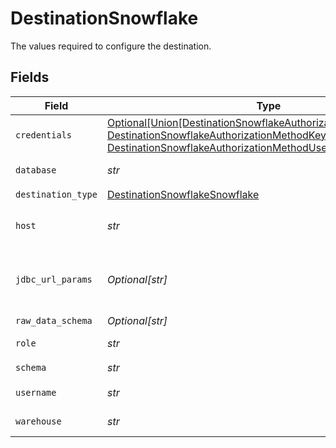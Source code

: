 # DestinationSnowflake

The values required to configure the destination.


## Fields

| Field                                                                                                                                                                                                                                                       | Type                                                                                                                                                                                                                                                        | Required                                                                                                                                                                                                                                                    | Description                                                                                                                                                                                                                                                 | Example                                                                                                                                                                                                                                                     |
| ----------------------------------------------------------------------------------------------------------------------------------------------------------------------------------------------------------------------------------------------------------- | ----------------------------------------------------------------------------------------------------------------------------------------------------------------------------------------------------------------------------------------------------------- | ----------------------------------------------------------------------------------------------------------------------------------------------------------------------------------------------------------------------------------------------------------- | ----------------------------------------------------------------------------------------------------------------------------------------------------------------------------------------------------------------------------------------------------------- | ----------------------------------------------------------------------------------------------------------------------------------------------------------------------------------------------------------------------------------------------------------- |
| `credentials`                                                                                                                                                                                                                                               | [Optional[Union[DestinationSnowflakeAuthorizationMethodOAuth20, DestinationSnowflakeAuthorizationMethodKeyPairAuthentication, DestinationSnowflakeAuthorizationMethodUsernameAndPassword]]](../../models/shared/destinationsnowflakeauthorizationmethod.md) | :heavy_minus_sign:                                                                                                                                                                                                                                          | N/A                                                                                                                                                                                                                                                         |                                                                                                                                                                                                                                                             |
| `database`                                                                                                                                                                                                                                                  | *str*                                                                                                                                                                                                                                                       | :heavy_check_mark:                                                                                                                                                                                                                                          | Enter the name of the <a href="https://docs.snowflake.com/en/sql-reference/ddl-database.html#database-schema-share-ddl">database</a> you want to sync data into                                                                                             | AIRBYTE_DATABASE                                                                                                                                                                                                                                            |
| `destination_type`                                                                                                                                                                                                                                          | [DestinationSnowflakeSnowflake](../../models/shared/destinationsnowflakesnowflake.md)                                                                                                                                                                       | :heavy_check_mark:                                                                                                                                                                                                                                          | N/A                                                                                                                                                                                                                                                         |                                                                                                                                                                                                                                                             |
| `host`                                                                                                                                                                                                                                                      | *str*                                                                                                                                                                                                                                                       | :heavy_check_mark:                                                                                                                                                                                                                                          | Enter your Snowflake account's <a href="https://docs.snowflake.com/en/user-guide/admin-account-identifier.html#using-an-account-locator-as-an-identifier">locator</a> (in the format <account_locator>.<region>.<cloud>.snowflakecomputing.com)             | accountname.us-east-2.aws.snowflakecomputing.com                                                                                                                                                                                                            |
| `jdbc_url_params`                                                                                                                                                                                                                                           | *Optional[str]*                                                                                                                                                                                                                                             | :heavy_minus_sign:                                                                                                                                                                                                                                          | Enter the additional properties to pass to the JDBC URL string when connecting to the database (formatted as key=value pairs separated by the symbol &). Example: key1=value1&key2=value2&key3=value3                                                       |                                                                                                                                                                                                                                                             |
| `raw_data_schema`                                                                                                                                                                                                                                           | *Optional[str]*                                                                                                                                                                                                                                             | :heavy_minus_sign:                                                                                                                                                                                                                                          | The schema to write raw tables into                                                                                                                                                                                                                         |                                                                                                                                                                                                                                                             |
| `role`                                                                                                                                                                                                                                                      | *str*                                                                                                                                                                                                                                                       | :heavy_check_mark:                                                                                                                                                                                                                                          | Enter the <a href="https://docs.snowflake.com/en/user-guide/security-access-control-overview.html#roles">role</a> that you want to use to access Snowflake                                                                                                  | AIRBYTE_ROLE                                                                                                                                                                                                                                                |
| `schema`                                                                                                                                                                                                                                                    | *str*                                                                                                                                                                                                                                                       | :heavy_check_mark:                                                                                                                                                                                                                                          | Enter the name of the default <a href="https://docs.snowflake.com/en/sql-reference/ddl-database.html#database-schema-share-ddl">schema</a>                                                                                                                  | AIRBYTE_SCHEMA                                                                                                                                                                                                                                              |
| `username`                                                                                                                                                                                                                                                  | *str*                                                                                                                                                                                                                                                       | :heavy_check_mark:                                                                                                                                                                                                                                          | Enter the name of the user you want to use to access the database                                                                                                                                                                                           | AIRBYTE_USER                                                                                                                                                                                                                                                |
| `warehouse`                                                                                                                                                                                                                                                 | *str*                                                                                                                                                                                                                                                       | :heavy_check_mark:                                                                                                                                                                                                                                          | Enter the name of the <a href="https://docs.snowflake.com/en/user-guide/warehouses-overview.html#overview-of-warehouses">warehouse</a> that you want to sync data into                                                                                      | AIRBYTE_WAREHOUSE                                                                                                                                                                                                                                           |